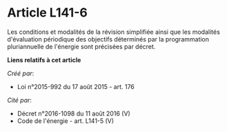 # Article L141-6

Les conditions et modalités de la révision simplifiée ainsi que les modalités d'évaluation périodique des objectifs
déterminés par la programmation pluriannuelle de l'énergie sont précisées par décret.

**Liens relatifs à cet article**

_Créé par_:

  - Loi n°2015-992 du 17 août 2015 - art. 176

_Cité par_:

  - Décret n°2016-1098 du 11 août 2016 (V)
  - Code de l'énergie - art. L141-5 (V)
